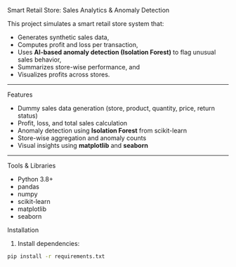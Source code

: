 Smart Retail Store: Sales Analytics & Anomaly Detection

This project simulates a smart retail store system that:
- Generates synthetic sales data,
- Computes profit and loss per transaction,
- Uses **AI-based anomaly detection (Isolation Forest)** to flag unusual sales behavior,
- Summarizes store-wise performance, and
- Visualizes profits across stores.

---

 Features

- Dummy sales data generation (store, product, quantity, price, return status)
- Profit, loss, and total sales calculation
- Anomaly detection using **Isolation Forest** from scikit-learn
- Store-wise aggregation and anomaly counts
- Visual insights using **matplotlib** and **seaborn**

---

Tools & Libraries

- Python 3.8+
- pandas
- numpy
- scikit-learn
- matplotlib
- seaborn


Installation

1. Install dependencies:

```bash
pip install -r requirements.txt
